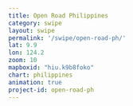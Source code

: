 ```yaml
---
title: Open Road Philippines
category: swipe
layout: swipe
permalink: '/swipe/open-road-ph/'
lat: 9.9
lon: 124.2
zoom: 10
mapboxid: "hiu.k9b8foko"
chart: philippines
animation: true
project-id: open-road-ph
---
```


